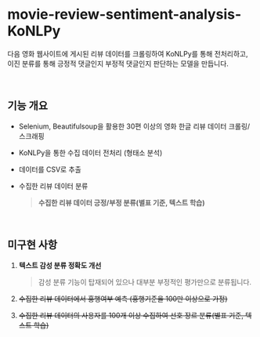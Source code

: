 # movie-review-sentiment-analysis-KoNLPy
다음 영화 웹사이트에 게시된 리뷰 데이터를 크롤링하여 KoNLPy를 통해 전처리하고, 이진 분류를 통해 긍정적 댓글인지 부정적 댓글인지 판단하는 모델을 만듭니다.

<br>

## 기능 개요

- Selenium, Beautifulsoup을 활용한 30편 이상의 영화 한글 리뷰 데이터 크롤링/스크래핑

- KoNLPy을 통한 수집 데이터 전처리 (형태소 분석)

- 데이터를 CSV로 추출

- 수집한 리뷰 데이터 분류
    > **수집한 리뷰 데이터 긍정/부정 분류(별표 기준, 텍스트 학습)**

<br>

## 미구현 사항

1) **텍스트 감성 분류 정확도 개선**
    > 감성 분류 기능이 탑재되어 있으나 대부분 부정적인 평가만으로 분류됩니다.

2) ~~수집한 리뷰 데이터에서 흥행여부 예측 (흥행기준을 100만 이상으로 가정)~~

3) ~~수집한 리뷰 데이터의 사용자를 100개 이상 수집하여 선호 장르 분류(별표 기준, 텍스트 학습)~~